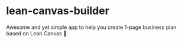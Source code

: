 # lean-canvas-builder
Awesome and yet simple app to help you create 1-page business plan based on Lean Canvas 🚀.
